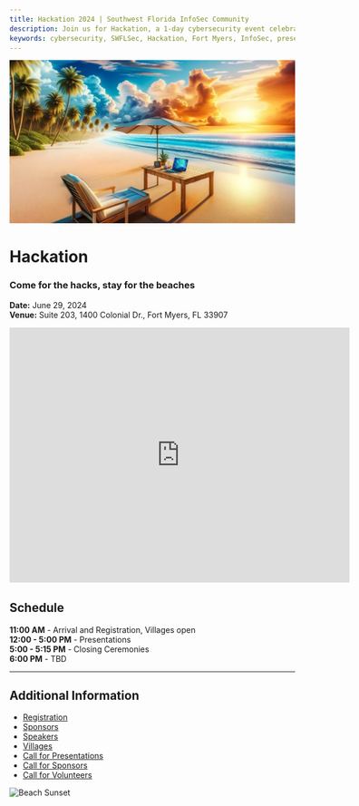 ```yaml
---
title: Hackation 2024 | Southwest Florida InfoSec Community
description: Join us for Hackation, a 1-day cybersecurity event celebrating SWFLSec's 5th anniversary. Enjoy presentations, exhibits, demonstrations, and hands-on activities in Ft Myers, FL along the beautiful gulf goast.
keywords: cybersecurity, SWFLSec, Hackation, Fort Myers, InfoSec, presentations, exhibits, demonstrations, hands-on activities
---
```


![Hackation Banner](images/hackation-banner.jpg)

# Hackation
### Come for the hacks, stay for the beaches

**Date:** June 29, 2024  
**Venue:** Suite 203, 1400 Colonial Dr., Fort Myers, FL 33907

<iframe src="https://www.google.com/maps/embed?pb=!1m18!1m12!1m3!1d3426.521563823265!2d-81.87578928482412!3d26.602333383249344!2m3!1f0!2f0!3f0!3m2!1i1024!2i768!4f13.1!3m3!1m2!1s0x88db4223b77f714b%3A0xfbb6fbb4d2d3e6f1!2s1400%20Colonial%20Blvd%20%23203%2C%20Fort%20Myers%2C%20FL%2033907%2C%20USA!5e0!3m2!1sen!2s!4v1620841561114!5m2!1sen!2s" width="600" height="450" style="border:0;" allowfullscreen="" loading="lazy"></iframe>

## Schedule

**11:00 AM** - Arrival and Registration, Villages open  
**12:00 - 5:00 PM** - Presentations  
**5:00 - 5:15 PM** - Closing Ceremonies  
**6:00 PM** - TBD  

---

## Additional Information

- [Registration](registration.md)
- [Sponsors](sponsors.md)
- [Speakers](speakers.md)
- [Villages](villages.md)
- [Call for Presentations](call-for-presentations.md)
- [Call for Sponsors](call-for-sponsors.md)
- [Call for Volunteers](call-for-volunteers.md)

![Beach Sunset](images/beach-sunset.jpg)

